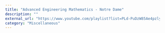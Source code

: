 ```yaml
---
title: "Advanced Engineering Mathematics - Notre Dame"
description: ""
external_url: "https://www.youtube.com/playlist?list=PLd-PuDzW85Ae4pzlylMLzq_a-RHPx8ryA"
category: "Miscellaneous"
---
```

